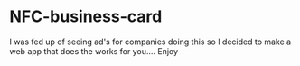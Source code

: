 # NFC-business-card
I was fed up of seeing ad's for companies doing this so I decided to make a web app that does the works for you.... Enjoy
